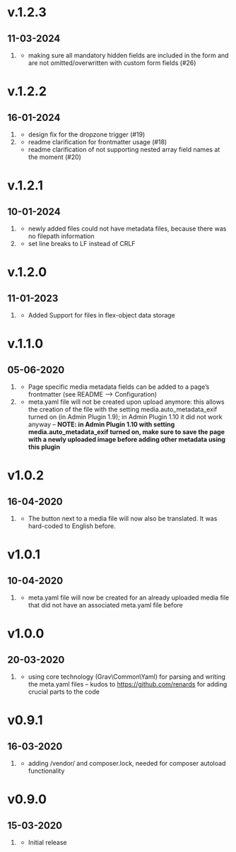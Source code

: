 # v.1.2.3
## 11-03-2024

1. [](#bugfix)
    * making sure all mandatory hidden fields are included in the form and are not omitted/overwritten with custom form fields (#26)

# v.1.2.2
## 16-01-2024

1. [](#bugfix)
    * design fix for the dropzone trigger (#19)
2. [](#improved)
    * readme clarification for frontmatter usage (#18)
    * readme clarification of not supporting nested array field names at the moment (#20)
  

# v.1.2.1
## 10-01-2024

1. [](#bugfix)
    * newly added files could not have metadata files, because there was no filepath information
2. [](#improved)
    * set line breaks to LF instead of CRLF


# v.1.2.0
## 11-01-2023

1. [](#new)
    * Added Support for files in flex-object data storage

# v.1.1.0
## 05-06-2020

1. [](#new)
    * Page specific media metadata fields can be added to a page’s frontmatter (see README --> Configuration)
2. [](#improved)
    * meta.yaml file will not be created upon upload anymore: this allows the creation of the file with the setting media.auto_metadata_exif turned on (in Admin Plugin 1.9); in Admin Plugin 1.10 it did not work anyway – **NOTE: in Admin Plugin 1.10 with setting media.auto_metadata_exif turned on, make sure to save the page with a newly uploaded image before adding other metadata using this plugin**

# v1.0.2
##  16-04-2020

1. [](#improved)
    * The button next to a media file will now also be translated. It was hard-coded to English before.

# v1.0.1
##  10-04-2020

1. [](#bugfix)
    * meta.yaml file will now be created for an already uploaded media file that did not have an associated meta.yaml file before

# v1.0.0
##  20-03-2020

1. [](#improved)
    * using core technology (Grav\Common\Yaml) for parsing and writing the meta.yaml files – kudos to https://github.com/renards for adding crucial parts to the code

# v0.9.1
##  16-03-2020

1. [](#bugfix)
    * adding /vendor/ and composer.lock, needed for composer autoload functionality

# v0.9.0
##  15-03-2020

1. [](#new)
    * Initial release